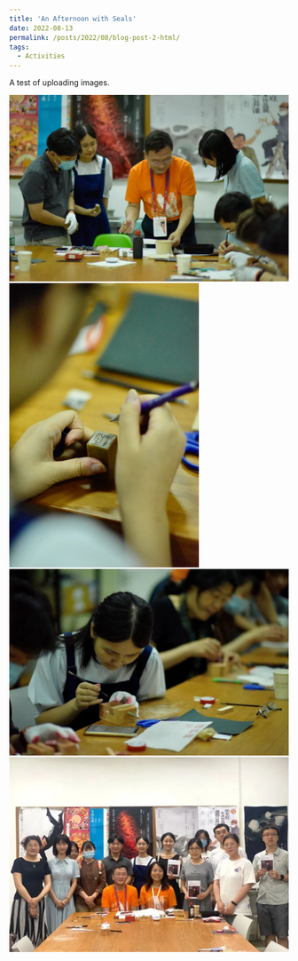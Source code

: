 ```yaml
---
title: 'An Afternoon with Seals'
date: 2022-08-13
permalink: /posts/2022/08/blog-post-2-html/
tags:
  - Activities
---
```


A test of uploading images.

<img src="/images/seal-cutting-1.jpg" style="zoom:50%;" />

<img src="/images/seal-cutting-2.jpg" style="zoom:50%;" />

<img src="/images/seal-cutting-3.jpg" style="zoom:50%;" />

<img src="/images/seal-cutting-4.jpg" style="zoom:50%;" />